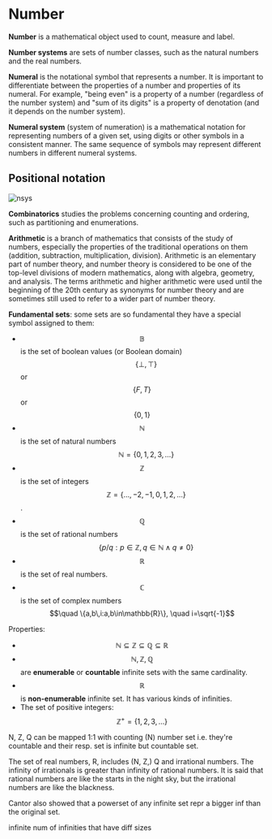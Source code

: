 # Number


**Number** is a mathematical object used to count, measure and label.

**Number systems** are sets of number classes, such as the natural numbers and the real numbers.

**Numeral** is the notational symbol that represents a number. It is important to differentiate between the properties of a number and properties of its numeral. For example, "being even" is a property of a number (regardless of the number system) and "sum of its digits" is a property of denotation (and it depends on the number system).

**Numeral system** (system of numeration) is a mathematical notation for representing numbers of a given set, using digits or other symbols in a consistent manner. The same sequence of symbols may represent different numbers in different numeral systems.


## Positional notation
![nsys][nsys]

[nsys]: https://upload.wikimedia.org/wikipedia/commons/thumb/7/78/Positional_notation_glossary-en.svg/800px-Positional_notation_glossary-en.svg.png?1543607123569




**Combinatorics** studies the problems concerning counting and ordering, such as partitioning and enumerations.

**Arithmetic** is a branch of mathematics that consists of the study of numbers, especially the properties of the traditional operations on them (addition, subtraction, multiplication, division). Arithmetic is an elementary part of number theory, and number theory is considered to be one of the top-level divisions of modern mathematics, along with algebra, geometry, and analysis. The terms arithmetic and higher arithmetic were used until the beginning of the 20th century as synonyms for number theory and are sometimes still used to refer to a wider part of number theory.


**Fundamental sets**: some sets are so fundamental they have a special symbol assigned to them:
- $$\mathbb{B}$$ is the set of boolean values (or Boolean domain)    
  $$\quad \{\bot,\top\}$$ or $$\{F,T\}$$ or $$\{0,1\}$$
- $$\mathbb{N}$$ is the set of natural numbers     
  $$\quad \mathbb{N}=\{0,1,2,3,\dots\}$$
- $$\mathbb{Z}$$ is the set of integers     
  $$\quad \mathbb{Z}=\{\dots,-2,-1,0,1,2,\dots\}$$.     
- $$\mathbb{Q}$$ is the set of rational numbers     
  $$\quad \{p/q : p \in\mathbb{Z}, q\in \mathbb{N}\land q\neq 0\}$$
- $$\mathbb{R}$$ is the set of real numbers.
- $$\mathbb{C}$$ is the set of complex numbers    
  $$\quad \{a,b\,i:a,b\in\mathbb{R}\}, \quad i=\sqrt{-1}$$

Properties:
- $$\mathbb{N}\subseteq \mathbb{Z}\subseteq \mathbb{Q}\subseteq \mathbb{R}$$
- $$\mathbb{N}, \mathbb{Z}, \mathbb{Q}$$ are __enumerable__ or **countable** infinite sets with the same cardinality. 
- $$\mathbb{R}$$ is __non-enumerable__ infinite set. It has various kinds of infinities.
- The set of positive integers: $$\mathbb{Z^+}=\{1,2,3,\dots\}$$


N, Z, Q can be mapped 1:1 with counting (N) number set i.e. they're countable and their resp. set is infinite but countable set.

The set of real numbers, R, includes (N, Z,) Q and irrational numbers.
The infinity of irrationals is greater than infinity of rational numbers.
It is said that rational numbers are like the starts in the night sky, but the irrational numbers are like the blackness.

Cantor also showed that a powerset of any infinite set repr a bigger inf than the original set.

infinite num of infinities that have diff sizes


